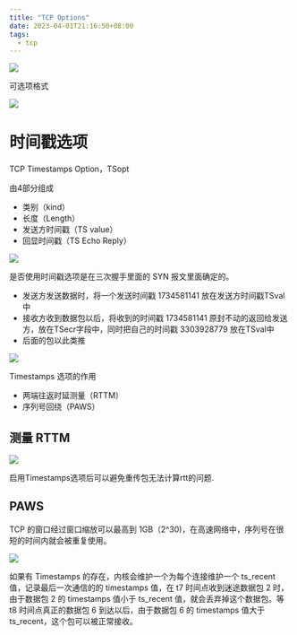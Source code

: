 ```yaml
---
title: "TCP Options"
date: 2023-04-01T21:16:50+08:00
tags:
  - tcp
---
```


![](https://p3-juejin.byteimg.com/tos-cn-i-k3u1fbpfcp/22f5fa146fd3495ab40dc6f335f0d0b5~tplv-k3u1fbpfcp-zoom-in-crop-mark:3024:0:0:0.awebp)

可选项格式

![](https://p3-juejin.byteimg.com/tos-cn-i-k3u1fbpfcp/a3e17de1391c4414b9405146778da880~tplv-k3u1fbpfcp-zoom-in-crop-mark:3024:0:0:0.awebp)

# 时间戳选项

TCP Timestamps Option，TSopt

由4部分组成

- 类别（kind）
- 长度（Length）
- 发送方时间戳（TS value）
- 回显时间戳（TS Echo Reply）

![](https://p1-jj.byteimg.com/tos-cn-i-t2oaga2asx/gold-user-assets/2019/6/14/16b54c4be8611658~tplv-t2oaga2asx-zoom-in-crop-mark:3024:0:0:0.awebp)

是否使用时间戳选项是在三次握手里面的 SYN 报文里面确定的。

- 发送方发送数据时，将一个发送时间戳 1734581141 放在发送方时间戳TSval中
- 接收方收到数据包以后，将收到的时间戳 1734581141 原封不动的返回给发送方，放在TSecr字段中，同时把自己的时间戳 3303928779 放在TSval中
- 后面的包以此类推

![](https://p1-jj.byteimg.com/tos-cn-i-t2oaga2asx/gold-user-assets/2019/6/14/16b54c4c5c7ae349~tplv-t2oaga2asx-zoom-in-crop-mark:3024:0:0:0.awebp)

Timestamps 选项的作用

- 两端往返时延测量（RTTM）
- 序列号回绕（PAWS）

## 测量 RTTM

![](https://p1-jj.byteimg.com/tos-cn-i-t2oaga2asx/gold-user-assets/2020/3/22/17102ef66fd1e657~tplv-t2oaga2asx-zoom-in-crop-mark:3024:0:0:0.awebp)

启用Timestamps选项后可以避免重传包无法计算rtt的问题.

## PAWS

TCP 的窗口经过窗口缩放可以最高到 1GB（2^30)，在高速网络中，序列号在很短的时间内就会被重复使用。

![](https://p1-jj.byteimg.com/tos-cn-i-t2oaga2asx/gold-user-assets/2020/3/22/17102ef66f71cbd6~tplv-t2oaga2asx-zoom-in-crop-mark:3024:0:0:0.awebp)

如果有 Timestamps 的存在，内核会维护一个为每个连接维护一个 ts_recent 值，记录最后一次通信的的 timestamps 值，在 t7 时间点收到迷途数据包 2
时，由于数据包 2 的 timestamps 值小于 ts_recent 值，就会丢弃掉这个数据包。等 t8 时间点真正的数据包 6 到达以后，由于数据包 6 的
timestamps 值大于 ts_recent，这个包可以被正常接收。

